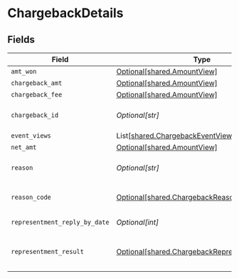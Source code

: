 # ChargebackDetails


## Fields

| Field                                                                                                            | Type                                                                                                             | Required                                                                                                         | Description                                                                                                      | Example                                                                                                          |
| ---------------------------------------------------------------------------------------------------------------- | ---------------------------------------------------------------------------------------------------------------- | ---------------------------------------------------------------------------------------------------------------- | ---------------------------------------------------------------------------------------------------------------- | ---------------------------------------------------------------------------------------------------------------- |
| `amt_won`                                                                                                        | [Optional[shared.AmountView]](../../models/shared/amountview.md)                                                 | :heavy_minus_sign:                                                                                               | N/A                                                                                                              |                                                                                                                  |
| `chargeback_amt`                                                                                                 | [Optional[shared.AmountView]](../../models/shared/amountview.md)                                                 | :heavy_minus_sign:                                                                                               | N/A                                                                                                              |                                                                                                                  |
| `chargeback_fee`                                                                                                 | [Optional[shared.AmountView]](../../models/shared/amountview.md)                                                 | :heavy_minus_sign:                                                                                               | N/A                                                                                                              |                                                                                                                  |
| `chargeback_id`                                                                                                  | *Optional[str]*                                                                                                  | :heavy_minus_sign:                                                                                               | The unique ID of the chargeback.                                                                                 | a3ad4d56fd7                                                                                                      |
| `event_views`                                                                                                    | List[[shared.ChargebackEventView](../../models/shared/chargebackeventview.md)]                                   | :heavy_minus_sign:                                                                                               | N/A                                                                                                              |                                                                                                                  |
| `net_amt`                                                                                                        | [Optional[shared.AmountView]](../../models/shared/amountview.md)                                                 | :heavy_minus_sign:                                                                                               | N/A                                                                                                              |                                                                                                                  |
| `reason`                                                                                                         | *Optional[str]*                                                                                                  | :heavy_minus_sign:                                                                                               | The reason for the chargeback.                                                                                   | string                                                                                                           |
| `reason_code`                                                                                                    | [Optional[shared.ChargebackReasonCode]](../../models/shared/chargebackreasoncode.md)                             | :heavy_minus_sign:                                                                                               | Bolt's [standardized reason codes](https://help.bolt.com/merchants/references/policies/disputes/dispute-codes/). | product_not_received                                                                                             |
| `representment_reply_by_date`                                                                                    | *Optional[int]*                                                                                                  | :heavy_minus_sign:                                                                                               | The date of the chargeback.                                                                                      | 1485997169003                                                                                                    |
| `representment_result`                                                                                           | [Optional[shared.ChargebackRepresentmentResult]](../../models/shared/chargebackrepresentmentresult.md)           | :heavy_minus_sign:                                                                                               | The result of the chargeback representment.                                                                      | won                                                                                                              |